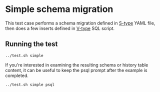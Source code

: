 # Simple schema migration

This test case performs a schema migration defined in [S-type](https://www.dbinvent.com/rdbm/guide/script-versions-and-types) YAML file, then does a few inserts defined in [V-type](https://www.dbinvent.com/rdbm/guide/script-versions-and-types) SQL script.

## Running the test

```shell
../test.sh simple
```

If you're interested in examining the resulting schema or history table content, it can be useful to keep the psql prompt after the example is completed.

```shell
../test.sh simple psql
```
